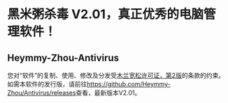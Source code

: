 # 黑米粥杀毒 V2.01，真正优秀的电脑管理软件！
## Heymmy-Zhou-Antivirus
您对“软件”的复制、使用、修改及分发受[木兰宽松许可证，第2版](https://github.com/Heymmy-Zhou/Antivirus/blob/master/LICENSE)的条款的约束。  
如需本软件的发行版，请前往<https://github.com/Heymmy-Zhou/Antivirus/releases>查看，最新版本V2.01。
